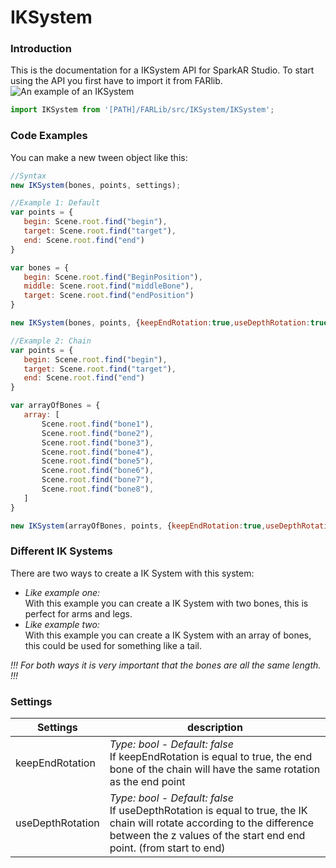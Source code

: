# IKSystem
### Introduction
This is the documentation for a IKSystem API for SparkAR Studio. To start using the API you first have to import it from FARlib.<br>
![An example of an IKSystem](https://github.com/ypmits/ARrrrLib/blob/develop/images/IK_structure.png?raw=true)
<br>
```javascript
import IKSystem from '[PATH]/FARLib/src/IKSystem/IKSystem';
```

### Code Examples
You can make a new tween object like this:
```javascript
//Syntax
new IKSystem(bones, points, settings);

//Example 1: Default
var points = {
   begin: Scene.root.find("begin"),
   target: Scene.root.find("target"),
   end: Scene.root.find("end")
}

var bones = {
   begin: Scene.root.find("BeginPosition"),
   middle: Scene.root.find("middleBone"),
   target: Scene.root.find("endPosition")
}

new IKSystem(bones, points, {keepEndRotation:true,useDepthRotation:true});

//Example 2: Chain
var points = {
   begin: Scene.root.find("begin"),
   target: Scene.root.find("target"),
   end: Scene.root.find("end")
}

var arrayOfBones = {
   array: [
       Scene.root.find("bone1"),
       Scene.root.find("bone2"),
       Scene.root.find("bone3"),
       Scene.root.find("bone4"),
       Scene.root.find("bone5"),
       Scene.root.find("bone6"),
       Scene.root.find("bone7"),
       Scene.root.find("bone8"),
   ]
}

new IKSystem(arrayOfBones, points, {keepEndRotation:true,useDepthRotation:true});
```

### Different IK Systems
There are two ways to create a IK System with this system:
- *Like example one:* <br> With this example you can create a IK System with two bones, this is perfect for arms and legs.
- *Like example two:* <br> With this example you can create a IK System with an array of bones, this could be used for something like a tail.

*!!! For both ways it is very important that the bones are all the same length. !!!*


### Settings

Settings | description
--- | ---
keepEndRotation | *Type: bool - Default: false* <br> If keepEndRotation is equal to true, the end bone of the chain will have the same rotation as the end point
useDepthRotation | *Type: bool - Default: false* <br> If useDepthRotation is equal to true, the IK chain will rotate according to the difference between the z values of the start end end point.  (from start to end)
